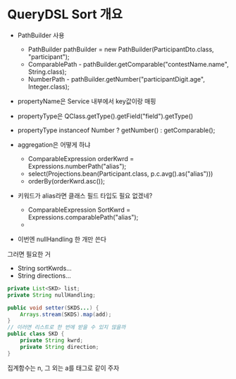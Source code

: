 # QueryDSL Sort 개요
- PathBuilder 사용
  - PathBuilder pathBuilder = new PathBuilder(ParticipantDto.class, "participant");
  - ComparablePath - pathBuilder.getComparable("contestName.name", String.class);
  - NumberPath - pathBuilder.getNumber("participantDigit.age", Integer.class);


- propertyName은 Service 내부에서 key값이랑 매핑
- propertyType은 QClass.getType().getField("field").getType()
- propertyType instanceof Number ? getNumber() : getComparable();


- aggregation은 어떻게 하냐
  - ComparableExpression orderKwrd = Expressions.numberPath("alias");
  - select(Projections.bean(Participant.class, p.c.avg().as("alias")))
  - orderBy(orderKwrd.asc());
- 키워드가 alias라면 클래스 필드 타입도 필요 없겠네?
  - ComparableExpression SortKwrd = Expressions.comparablePath("alias");
  - 


- 이번엔 nullHandling 한 개만 쓴다

그러면 필요한 거
- String sortKwrds...
- String directions...

```java
private List<SKD> list;
private String nullHandling;

public void setter(SKDS...) {
    Arrays.stream(SKDS).map(add);
}
// 이러면 리스트로 한 번에 받을 수 있지 않을까
public class SKD {
    private String kwrd;
    private String direction;
}
```

집계함수는 n, 그 외는 a를 태그로 같이 주자


